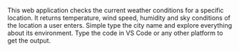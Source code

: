 This web application checks the current weather conditions for a specific location. It returns temperature, wind speed, humidity and sky conditions  of the location a user enters. Simple type the city name and explore everything about its environment. Type the code in VS Code or any other platform to get the output. 
